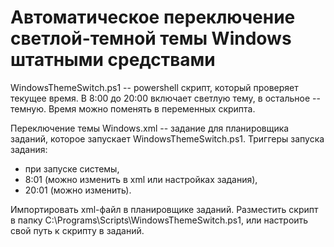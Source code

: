 # Автоматическое переключение светлой-темной темы Windows штатными средствами

WindowsThemeSwitch.ps1 -- powershell скрипт, который проверяет текущее время. 
В 8:00 до 20:00 включает светлую тему, в остальное -- темную. Время можно поменять в переменных скрипта.

Переключение темы Windows.xml -- задание для планировщика заданий, которое запускает WindowsThemeSwitch.ps1. 
Триггеры запуска задания:
- при запуске системы,
- 8:01 (можно изменить в xml или настройках задания),
- 20:01 (можно изменить).

Импортировать xml-файл в планировщике заданий. 
Разместить скрипт в папку C:\Programs\Scripts\WindowsThemeSwitch.ps1, или настроить свой путь к скрипту в заданий.
